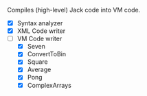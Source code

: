 Compiles (high-level) Jack code into VM code.

- [X] Syntax analyzer
- [X] XML Code writer
- [ ] VM Code writer
    - [X] Seven
    - [X] ConvertToBin
    - [X] Square
    - [X] Average
    - [X] Pong
    - [X] ComplexArrays

